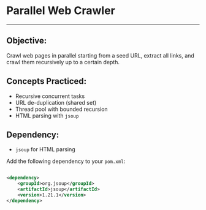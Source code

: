 # Parallel Web Crawler

---

## Objective:

Crawl web pages in parallel starting from a seed URL,
extract all links, and crawl them recursively up to a certain depth.

## Concepts Practiced:

- Recursive concurrent tasks
- URL de-duplication (shared set)
- Thread pool with bounded recursion
- HTML parsing with `jsoup`

## Dependency:

- `jsoup` for HTML parsing

Add the following dependency to your `pom.xml`:

```xml

<dependency>
    <groupId>org.jsoup</groupId>
    <artifactId>jsoup</artifactId>
    <version>1.21.1</version>
</dependency>
```